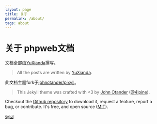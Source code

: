 ```yaml
---
layout: page
title: 关于
permalink: /about/
tags: about
---
```


# 关于 phpweb文档



文档全部由[YuXianda](https://github.com/yuxianda)撰写。

>  All the posts are written by [YuXianda](https://github.com/yuxianda).

此文档主题fork于[johnotander/pixyll](https://github.com/johnotander/pixyll)。

> This Jekyll theme was crafted with <3 by [John Otander](http://johnotander.com)
> ([@4lpine](https://twitter.com/4lpine)).

Checkout the [Github repository](https://github.com/johnotander/pixyll) to download it,
request a feature, report a bug, or contribute. It's free, and open source
([MIT](http://opensource.org/licenses/MIT)).

[返回](../)